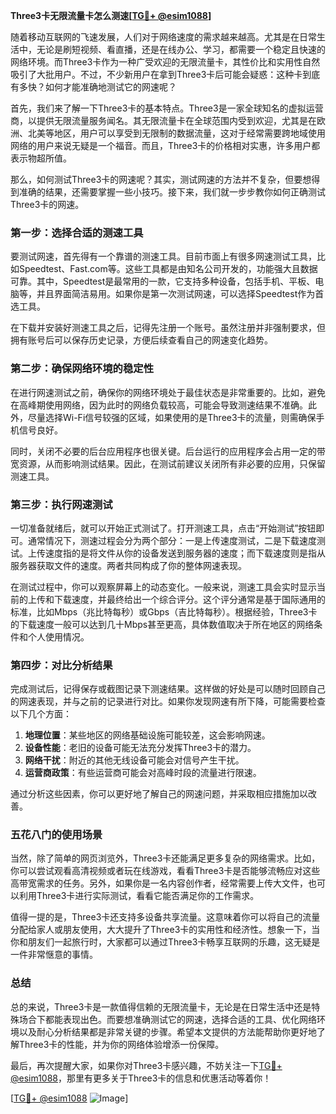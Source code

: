 **Three3卡无限流量卡怎么测速[[TG💪+ @esim1088](https://t.me/s/esim1088)]**

随着移动互联网的飞速发展，人们对于网络速度的需求越来越高。尤其是在日常生活中，无论是刷短视频、看直播，还是在线办公、学习，都需要一个稳定且快速的网络环境。而Three3卡作为一种广受欢迎的无限流量卡，其性价比和实用性自然吸引了大批用户。不过，不少新用户在拿到Three3卡后可能会疑惑：这种卡到底有多快？如何才能准确地测试它的网速呢？

首先，我们来了解一下Three3卡的基本特点。Three3是一家全球知名的虚拟运营商，以提供无限流量服务闻名。其无限流量卡在全球范围内受到欢迎，尤其是在欧洲、北美等地区，用户可以享受到无限制的数据流量，这对于经常需要跨地域使用网络的用户来说无疑是一个福音。而且，Three3卡的价格相对实惠，许多用户都表示物超所值。

那么，如何测试Three3卡的网速呢？其实，测试网速的方法并不复杂，但要想得到准确的结果，还需要掌握一些小技巧。接下来，我们就一步步教你如何正确测试Three3卡的网速。

### 第一步：选择合适的测速工具

要测试网速，首先得有一个靠谱的测速工具。目前市面上有很多网速测试工具，比如Speedtest、Fast.com等。这些工具都是由知名公司开发的，功能强大且数据可靠。其中，Speedtest是最常用的一款，它支持多种设备，包括手机、平板、电脑等，并且界面简洁易用。如果你是第一次测试网速，可以选择Speedtest作为首选工具。

在下载并安装好测速工具之后，记得先注册一个账号。虽然注册并非强制要求，但拥有账号后可以保存历史记录，方便后续查看自己的网速变化趋势。

### 第二步：确保网络环境的稳定性

在进行网速测试之前，确保你的网络环境处于最佳状态是非常重要的。比如，避免在高峰期使用网络，因为此时的网络负载较高，可能会导致测速结果不准确。此外，尽量选择Wi-Fi信号较强的区域，如果使用的是Three3卡的流量，则需确保手机信号良好。

同时，关闭不必要的后台应用程序也很关键。后台运行的应用程序会占用一定的带宽资源，从而影响测试结果。因此，在测试前建议关闭所有非必要的应用，只保留测速工具。

### 第三步：执行网速测试

一切准备就绪后，就可以开始正式测试了。打开测速工具，点击“开始测试”按钮即可。通常情况下，测速过程会分为两个部分：一是上传速度测试，二是下载速度测试。上传速度指的是将文件从你的设备发送到服务器的速度；而下载速度则是指从服务器获取文件的速度。两者共同构成了你的整体网速表现。

在测试过程中，你可以观察屏幕上的动态变化。一般来说，测速工具会实时显示当前的上传和下载速度，并最终给出一个综合评分。这个评分通常是基于国际通用的标准，比如Mbps（兆比特每秒）或Gbps（吉比特每秒）。根据经验，Three3卡的下载速度一般可以达到几十Mbps甚至更高，具体数值取决于所在地区的网络条件和个人使用情况。

### 第四步：对比分析结果

完成测试后，记得保存或截图记录下测速结果。这样做的好处是可以随时回顾自己的网速表现，并与之前的记录进行对比。如果你发现网速有所下降，可能需要检查以下几个方面：

1. **地理位置**：某些地区的网络基础设施可能较差，这会影响网速。
2. **设备性能**：老旧的设备可能无法充分发挥Three3卡的潜力。
3. **网络干扰**：附近的其他无线设备可能会对信号产生干扰。
4. **运营商政策**：有些运营商可能会对高峰时段的流量进行限速。

通过分析这些因素，你可以更好地了解自己的网速问题，并采取相应措施加以改善。

### 五花八门的使用场景

当然，除了简单的网页浏览外，Three3卡还能满足更多复杂的网络需求。比如，你可以尝试观看高清视频或者玩在线游戏，看看Three3卡是否能够流畅应对这些高带宽需求的任务。另外，如果你是一名内容创作者，经常需要上传大文件，也可以利用Three3卡进行实际测试，看看它能否满足你的工作需求。

值得一提的是，Three3卡还支持多设备共享流量。这意味着你可以将自己的流量分配给家人或朋友使用，大大提升了Three3卡的实用性和经济性。想象一下，当你和朋友们一起旅行时，大家都可以通过Three3卡畅享互联网的乐趣，这无疑是一件非常惬意的事情。

### 总结

总的来说，Three3卡是一款值得信赖的无限流量卡，无论是在日常生活中还是特殊场合下都能表现出色。而要想准确测试它的网速，选择合适的工具、优化网络环境以及耐心分析结果都是非常关键的步骤。希望本文提供的方法能帮助你更好地了解Three3卡的性能，并为你的网络体验增添一份保障。

最后，再次提醒大家，如果你对Three3卡感兴趣，不妨关注一下[TG💪+ @esim1088](https://t.me/s/esim1088)，那里有更多关于Three3卡的信息和优惠活动等着你！

[[TG💪+ @esim1088](https://t.me/s/esim1088) ![Image](https://i.postimg.cc/4NQfJmqS/Snipaste-2025-05-13-00-14-12.png)]